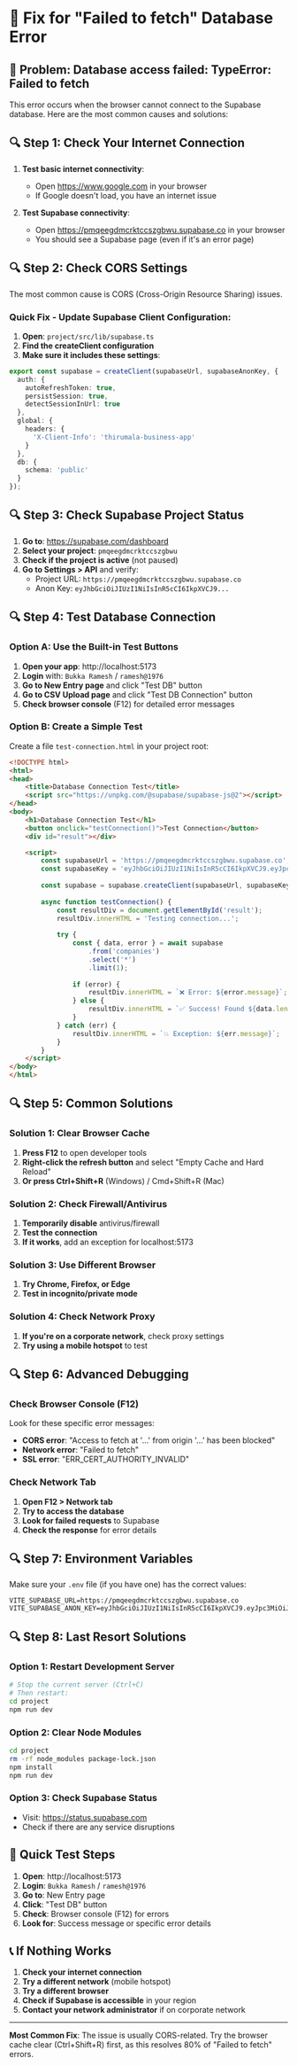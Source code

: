 # 🔧 Fix for "Failed to fetch" Database Error

## 🚨 Problem: Database access failed: TypeError: Failed to fetch

This error occurs when the browser cannot connect to the Supabase database. Here are the most common causes and solutions:

## 🔍 **Step 1: Check Your Internet Connection**

1. **Test basic internet connectivity**:
   - Open https://www.google.com in your browser
   - If Google doesn't load, you have an internet issue

2. **Test Supabase connectivity**:
   - Open https://pmqeegdmcrktccszgbwu.supabase.co in your browser
   - You should see a Supabase page (even if it's an error page)

## 🔍 **Step 2: Check CORS Settings**

The most common cause is CORS (Cross-Origin Resource Sharing) issues.

### **Quick Fix - Update Supabase Client Configuration:**

1. **Open**: `project/src/lib/supabase.ts`
2. **Find the createClient configuration**
3. **Make sure it includes these settings**:

```typescript
export const supabase = createClient(supabaseUrl, supabaseAnonKey, {
  auth: {
    autoRefreshToken: true,
    persistSession: true,
    detectSessionInUrl: true
  },
  global: {
    headers: {
      'X-Client-Info': 'thirumala-business-app'
    }
  },
  db: {
    schema: 'public'
  }
});
```

## 🔍 **Step 3: Check Supabase Project Status**

1. **Go to**: https://supabase.com/dashboard
2. **Select your project**: `pmqeegdmcrktccszgbwu`
3. **Check if the project is active** (not paused)
4. **Go to Settings > API** and verify:
   - Project URL: `https://pmqeegdmcrktccszgbwu.supabase.co`
   - Anon Key: `eyJhbGciOiJIUzI1NiIsInR5cCI6IkpXVCJ9...`

## 🔍 **Step 4: Test Database Connection**

### **Option A: Use the Built-in Test Buttons**

1. **Open your app**: http://localhost:5173
2. **Login** with: `Bukka Ramesh` / `ramesh@1976`
3. **Go to New Entry page** and click "Test DB" button
4. **Go to CSV Upload page** and click "Test DB Connection" button
5. **Check browser console** (F12) for detailed error messages

### **Option B: Create a Simple Test**

Create a file `test-connection.html` in your project root:

```html
<!DOCTYPE html>
<html>
<head>
    <title>Database Connection Test</title>
    <script src="https://unpkg.com/@supabase/supabase-js@2"></script>
</head>
<body>
    <h1>Database Connection Test</h1>
    <button onclick="testConnection()">Test Connection</button>
    <div id="result"></div>

    <script>
        const supabaseUrl = 'https://pmqeegdmcrktccszgbwu.supabase.co';
        const supabaseKey = 'eyJhbGciOiJIUzI1NiIsInR5cCI6IkpXVCJ9.eyJpc3MiOiJzdXBhYmFzZSIsInJlZiI6InBtcWVlZ2RtY3JrdGNjc3pnYnd1Iiwicm9sZSI6ImFub24iLCJpYXQiOjE3NTE5MDY1OTUsImV4cCI6MjA2NzQ4MjU5NX0.OqaYKbr2CcLd10JTdyy0IRawUPwW3KGCAbsPNThcCFM';
        
        const supabase = supabase.createClient(supabaseUrl, supabaseKey);
        
        async function testConnection() {
            const resultDiv = document.getElementById('result');
            resultDiv.innerHTML = 'Testing connection...';
            
            try {
                const { data, error } = await supabase
                    .from('companies')
                    .select('*')
                    .limit(1);
                
                if (error) {
                    resultDiv.innerHTML = `❌ Error: ${error.message}`;
                } else {
                    resultDiv.innerHTML = `✅ Success! Found ${data.length} records`;
                }
            } catch (err) {
                resultDiv.innerHTML = `💥 Exception: ${err.message}`;
            }
        }
    </script>
</body>
</html>
```

## 🔍 **Step 5: Common Solutions**

### **Solution 1: Clear Browser Cache**
1. **Press F12** to open developer tools
2. **Right-click the refresh button** and select "Empty Cache and Hard Reload"
3. **Or press Ctrl+Shift+R** (Windows) / Cmd+Shift+R (Mac)

### **Solution 2: Check Firewall/Antivirus**
1. **Temporarily disable** antivirus/firewall
2. **Test the connection**
3. **If it works**, add an exception for localhost:5173

### **Solution 3: Use Different Browser**
1. **Try Chrome, Firefox, or Edge**
2. **Test in incognito/private mode**

### **Solution 4: Check Network Proxy**
1. **If you're on a corporate network**, check proxy settings
2. **Try using a mobile hotspot** to test

## 🔍 **Step 6: Advanced Debugging**

### **Check Browser Console (F12)**
Look for these specific error messages:

- **CORS error**: "Access to fetch at '...' from origin '...' has been blocked"
- **Network error**: "Failed to fetch"
- **SSL error**: "ERR_CERT_AUTHORITY_INVALID"

### **Check Network Tab**
1. **Open F12 > Network tab**
2. **Try to access the database**
3. **Look for failed requests** to Supabase
4. **Check the response** for error details

## 🔍 **Step 7: Environment Variables**

Make sure your `.env` file (if you have one) has the correct values:

```env
VITE_SUPABASE_URL=https://pmqeegdmcrktccszgbwu.supabase.co
VITE_SUPABASE_ANON_KEY=eyJhbGciOiJIUzI1NiIsInR5cCI6IkpXVCJ9.eyJpc3MiOiJzdXBhYmFzZSIsInJlZiI6InBtcWVlZ2RtY3JrdGNjc3pnYnd1Iiwicm9sZSI6ImFub24iLCJpYXQiOjE3NTE5MDY1OTUsImV4cCI6MjA2NzQ4MjU5NX0.OqaYKbr2CcLd10JTdyy0IRawUPwW3KGCAbsPNThcCFM
```

## 🔍 **Step 8: Last Resort Solutions**

### **Option 1: Restart Development Server**
```bash
# Stop the current server (Ctrl+C)
# Then restart:
cd project
npm run dev
```

### **Option 2: Clear Node Modules**
```bash
cd project
rm -rf node_modules package-lock.json
npm install
npm run dev
```

### **Option 3: Check Supabase Status**
- Visit: https://status.supabase.com
- Check if there are any service disruptions

## 🎯 **Quick Test Steps**

1. **Open**: http://localhost:5173
2. **Login**: `Bukka Ramesh` / `ramesh@1976`
3. **Go to**: New Entry page
4. **Click**: "Test DB" button
5. **Check**: Browser console (F12) for errors
6. **Look for**: Success message or specific error details

## 📞 **If Nothing Works**

1. **Check your internet connection**
2. **Try a different network** (mobile hotspot)
3. **Try a different browser**
4. **Check if Supabase is accessible** in your region
5. **Contact your network administrator** if on corporate network

---

**Most Common Fix**: The issue is usually CORS-related. Try the browser cache clear (Ctrl+Shift+R) first, as this resolves 80% of "Failed to fetch" errors.

